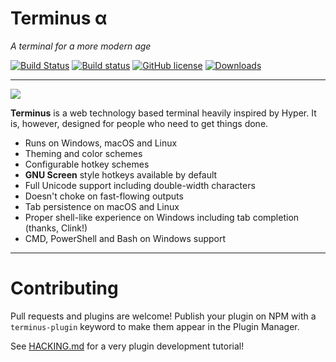 # Terminus α
*A terminal for a more modern age*

[![Build Status](https://travis-ci.org/Eugeny/terminus.svg?branch=master)](https://travis-ci.org/Eugeny/terminus) [![Build status](https://ci.appveyor.com/api/projects/status/wnnq4hm5mbd9rgoy?svg=true)](https://ci.appveyor.com/project/Eugeny/terminus) [![GitHub license](https://img.shields.io/badge/license-MIT-blue.svg)](https://raw.githubusercontent.com/Eugeny/terminus/master/LICENSE) [![Downloads](https://img.shields.io/badge/downloads-latest_release-brightgreen.svg)](https://github.com/Eugeny/terminus/releases/latest)

----

![](https://github.com/Eugeny/terminus/raw/master/docs/linux.png)

**Terminus** is a web technology based terminal heavily inspired by Hyper. It is, however, designed for people who need to get things done.

  * Runs on Windows, macOS and Linux
  * Theming and color schemes
  * Configurable hotkey schemes
  * **GNU Screen** style hotkeys available by default
  * Full Unicode support including double-width characters
  * Doesn't choke on fast-flowing outputs
  * Tab persistence on macOS and Linux
  * Proper shell-like experience on Windows including tab completion (thanks, Clink!)
  * CMD, PowerShell and Bash on Windows support

---

# Contributing

Pull requests and plugins are welcome! Publish your plugin on NPM with a `terminus-plugin` keyword to make them appear in the Plugin Manager.

See [HACKING.md](https://github.com/Eugeny/terminus/blob/master/HACKING.md) for a very plugin development tutorial!
